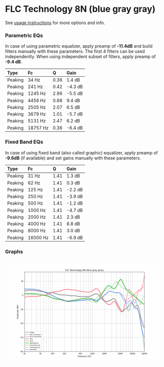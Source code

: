 # FLC Technology 8N (blue gray gray)
See [usage instructions](https://github.com/jaakkopasanen/AutoEq#usage) for more options and info.

### Parametric EQs
In case of using parametric equalizer, apply preamp of **-11.4dB** and build filters manually
with these parameters. The first 4 filters can be used independently.
When using independent subset of filters, apply preamp of **-9.4 dB**.

| Type    | Fc       |    Q | Gain    |
|:--------|:---------|:-----|:--------|
| Peaking | 34 Hz    | 0.36 | 1.4 dB  |
| Peaking | 241 Hz   | 0.42 | -4.3 dB |
| Peaking | 1245 Hz  | 2.96 | -5.5 dB |
| Peaking | 4456 Hz  | 0.88 | 9.4 dB  |
| Peaking | 2505 Hz  | 2.07 | 6.5 dB  |
| Peaking | 3679 Hz  | 1.01 | -5.7 dB |
| Peaking | 5131 Hz  | 2.47 | 6.2 dB  |
| Peaking | 18757 Hz | 0.36 | -6.4 dB |

### Fixed Band EQs
In case of using fixed band (also called graphic) equalizer, apply preamp of **-9.6dB**
(if available) and set gains manually with these parameters.

| Type    | Fc       |    Q | Gain    |
|:--------|:---------|:-----|:--------|
| Peaking | 31 Hz    | 1.41 | 1.3 dB  |
| Peaking | 62 Hz    | 1.41 | 0.3 dB  |
| Peaking | 125 Hz   | 1.41 | -2.2 dB |
| Peaking | 250 Hz   | 1.41 | -3.9 dB |
| Peaking | 500 Hz   | 1.41 | -1.2 dB |
| Peaking | 1000 Hz  | 1.41 | -4.7 dB |
| Peaking | 2000 Hz  | 1.41 | 2.3 dB  |
| Peaking | 4000 Hz  | 1.41 | 8.8 dB  |
| Peaking | 8000 Hz  | 1.41 | 3.0 dB  |
| Peaking | 16000 Hz | 1.41 | -6.9 dB |

### Graphs
![](./FLC%20Technology%208N%20(blue%20gray%20gray).png)